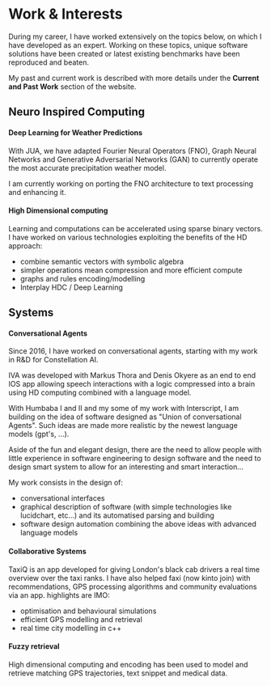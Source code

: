 # Work & Interests

During my career, I have worked extensively on the topics below, on which I have developed as an expert.
Working on these topics, unique software solutions have been created or latest existing benchmarks have been reproduced and beaten.

My past and current work is described with more details under the **Current and Past Work** section of the website.

## Neuro Inspired Computing

#### Deep Learning for Weather Predictions

With JUA, we have adapted Fourier Neural Operators (FNO), Graph Neural Networks and Generative Adversarial Networks (GAN) to currently operate the most accurate precipitation weather model.

I am currently working on porting the FNO architecture to text processing and enhancing it. 


#### High Dimensional computing

Learning and computations can be accelerated using sparse binary vectors. 
I have worked on various technologies exploiting the benefits of the HD approach:

* combine semantic vectors with symbolic algebra 
* simpler operations mean compression and more efficient compute
* graphs and rules encoding/modelling
* Interplay HDC / Deep Learning


## Systems

#### Conversational Agents

Since 2016, I have worked on conversational agents, starting with my work in R&D for Constellation AI.

IVA was developed with Markus Thora and Denis Okyere as an end to end IOS app allowing speech interactions with a logic compressed into a brain using HD computing combined with a language model. 

With Humbaba I and II and my some of my work with Interscript, 
I am building on the idea of software designed as "Union of conversational Agents". Such ideas are made more realistic by the newest language models (gpt's, ...).

Aside of the fun and elegant design, there are the need to allow 
people with little experience in software engineering to design software
and the need to design smart system to allow for an interesting and smart interaction...

My work consists in the design of:
* conversational interfaces
* graphical description of software (with simple technologies like lucidchart, etc...) and its automatised parsing and building
* software design automation combining the above ideas with advanced language models


#### Collaborative Systems

TaxiQ is an app developed for giving London's black cab drivers a real time overview over the taxi ranks.
I have also helped faxi (now kinto join) with recommendations, GPS processing algorithms and community evaluations via an app. 
highlights are IMO:

* optimisation and behavioural simulations
* efficient GPS modelling and retrieval
* real time city modelling in c++


#### Fuzzy retrieval

High dimensional computing and encoding has been used to model and retrieve matching GPS trajectories, text snippet and medical data.
